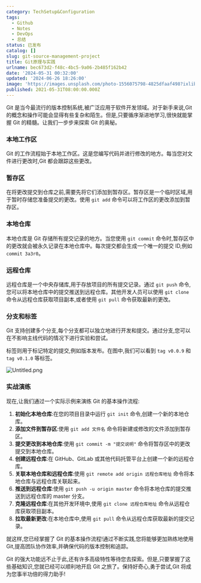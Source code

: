 ```yaml
---
category: TechSetup&Configuration
tags:
  - Github
  - Notes
  - DevOps
  - 总结
status: 已发布
catalog: []
slug: git-source-management-project
title: Git原理与实践
urlname: bec673d2-f48c-4bc5-9a06-2b485f162b42
date: '2024-05-31 00:32:00'
updated: '2024-06-26 18:26:00'
image: 'https://images.unsplash.com/photo-1556075798-4825dfaaf498?ixlib=rb-4.0.3&q=85&fm=jpg&crop=entropy&cs=srgb'
published: 2021-05-31T08:00:00.000Z
---
```


Git 是当今最流行的版本控制系统,被广泛应用于软件开发领域。对于新手来说,Git 的概念和操作可能会显得有些复杂和陌生。但是,只要循序渐进地学习,很快就能掌握 Git 的精髓。让我们一步步来探索 Git 的奥秘。


### 本地工作区


Git 的工作流程始于本地工作区。这是您编写代码并进行修改的地方。每当您对文件进行更改时,Git 都会跟踪这些更改。


### 暂存区


在将更改提交到仓库之前,需要先将它们添加到暂存区。暂存区是一个临时区域,用于暂时存储您准备提交的更改。使用 `git add` 命令可以将工作区的更改添加到暂存区。


### 本地仓库


本地仓库是 Git 存储所有提交记录的地方。当您使用 `git commit` 命令时,暂存区中的更改就会被永久记录在本地仓库中。每次提交都会生成一个唯一的提交 ID,例如 `commit 3a3r0`。


### 远程仓库


远程仓库是一个中央存储库,用于存放项目的所有提交记录。通过 `git push` 命令,您可以将本地仓库中的提交推送到远程仓库。其他开发人员可以使用 `git clone` 命令从远程仓库获取项目副本,或者使用 `git pull` 命令获取最新的更改。


### 分支和标签


Git 支持创建多个分支,每个分支都可以独立地进行开发和提交。通过分支,您可以在不影响主线代码的情况下进行实验和尝试。


标签则用于标记特定的提交,例如版本发布。在图中,我们可以看到 `tag v0.0.9` 和 `tag v0.1.0` 等标签。


![Untitled.png](https://prod-files-secure.s3.us-west-2.amazonaws.com/5d24fe63-e567-4804-86f9-9fdc62e13082/77b77e01-3aab-4add-bdbd-7f489727861d/Untitled.png?X-Amz-Algorithm=AWS4-HMAC-SHA256&X-Amz-Content-Sha256=UNSIGNED-PAYLOAD&X-Amz-Credential=ASIAZI2LB4666NJWBUBJ%2F20250410%2Fus-west-2%2Fs3%2Faws4_request&X-Amz-Date=20250410T053900Z&X-Amz-Expires=3600&X-Amz-Security-Token=IQoJb3JpZ2luX2VjECUaCXVzLXdlc3QtMiJHMEUCIDcOaXNhfJy2wTwqdGq%2BRnz34UuPMROJtrYipJTMnnQPAiEAsJ1%2B4RrU2aewv4qJaAv2MMJ5%2FRq4TqoaJkO9TqqIs%2FQqiAQInv%2F%2F%2F%2F%2F%2F%2F%2F%2F%2FARAAGgw2Mzc0MjMxODM4MDUiDMcxDEiPdLoELjB9GCrcA%2FGiphIU95Iq9XJbvmp0%2Bx8yJFI%2BEcOqAiS29w3pujU3aSfSmynOvCW5GNQY0w0RSSaO%2Fd6%2B4voIDDmadepRyXfakXHtuHruRaXR2IOsR9jUCpFpOsi8H%2F4UynOURPbG80dLH0QLnZMclDue%2F8DuEUQoQjLjF6wv7rbzFV59jD2GRcMSIgabsr9JLxp03k7dvPBclg2FCZRlYdyAN2YlK5XP%2FKiRC6PNb%2BuKKQa%2F3ZpLS1fT1sF6aVjhxC%2BohxAV4wFC4lCwtkz1mQNt4q05oIHH%2B8vDMoWEplc%2F8rfp6BkLlMAaq%2BwHo3LjmC1xXZ68Jw9PWD3tF6cpO3DVWytvlj8S%2FmOMF3GP0nsDFkJKfIwP2hdfXVjFtryp%2FMOkPvtaA9jPYf1jgPeiPcRJVfxlb3MzKDlwfrpR5fI%2B51l0spmFbN0dFj7fK1F9U54Pu0%2FyMrObr4aKraCfx6ueF7dWfqQrBdlils0FgpBBuvqFqsfuUPZjoIgMyKF%2BALpaFleV3kqk%2BDUy4ekZCu0%2FlizBYD%2BNF%2Bhb0AGA3sDMmUK7mfOqT07X%2F%2BZLWwDMqkbGn%2BVVAje64oWL5edtPBou0ufoaPnuTHlPXCV7UKLNKS4P28TVimB2hhqtUvFYsmTwMPal3b8GOqUBQQzaqpa3F0qzp%2F%2BuRJtRs04bzECZMxR0VxYsJJhKRrdL5dorpuHdNblI1CinIz3ahHggU2IOloa%2FI3mzz%2FgOWvd5FJcEZuxqtlNGrGmtq41uFsJpp56o%2B7tcDSnpy26mTYNPWmjunHNOTvaZTV9MUoxqxAk6pnN%2Bj9nL7saxzN8NTepOp%2F9tvQyVJhyGS%2FeKufQ8M7VeyW%2FpHbNK0BDWRjzUuL2J&X-Amz-Signature=0e072ea9d5a6c114f4d5429461d010c4fa184b84675b193dd4e0640d33dfd6d5&X-Amz-SignedHeaders=host&x-id=GetObject)


### 实战演练


现在,让我们通过一个实际示例来演练 Git 的基本操作流程:

1. **初始化本地仓库**:在您的项目目录中运行 `git init` 命令,创建一个新的本地仓库。
2. **添加文件到暂存区**:使用 `git add 文件名` 命令将新建或修改的文件添加到暂存区。
3. **提交更改到本地仓库**:使用 `git commit -m "提交说明"` 命令将暂存区中的更改提交到本地仓库。
4. **创建远程仓库**:在 GitHub、GitLab 或其他代码托管平台上创建一个新的远程仓库。
5. **关联本地仓库和远程仓库**:使用 `git remote add origin 远程仓库地址` 命令将本地仓库与远程仓库关联起来。
6. **推送到远程仓库**:使用 `git push -u origin master` 命令将本地仓库的提交推送到远程仓库的 master 分支。
7. **克隆远程仓库**:在其他开发环境中,使用 `git clone 远程仓库地址` 命令从远程仓库获取项目副本。
8. **拉取最新更改**:在本地仓库中,使用 `git pull` 命令从远程仓库获取最新的提交记录。

就这样,您已经掌握了 Git 的基本操作流程!通过不断实践,您将能够更加熟练地使用 Git,提高团队协作效率,并确保代码的版本控制和追踪。


Git 的强大功能远不止于此,还有许多高级特性等待您去探索。但是,只要掌握了这些基础知识,您就已经可以顺利地开启 Git 之旅了。保持好奇心,勇于尝试,Git 将成为您事半功倍的得力助手!

